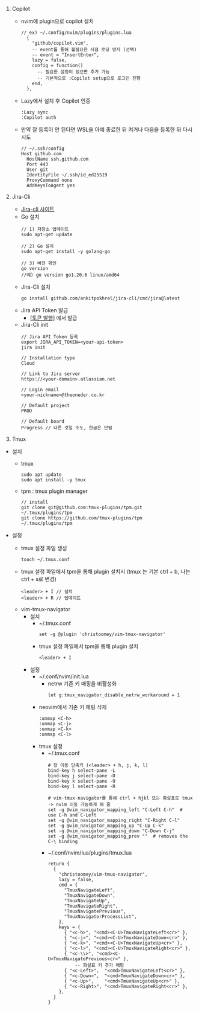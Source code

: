1. Copilot
    - nvim에 plugin으로 copilot 설치
        ```
        // ex) ~/.config/nvim/plugins/plugins.lua
          {
            "github/copilot.vim",
            -- event를 통해 불필요한 시점 로딩 방지 (선택)
            -- event = "InsertEnter",
            lazy = false,
            config = function()
              -- 필요한 설정이 있으면 추가 가능
              -- 기본적으로 :Copilot setup으로 로그인 진행
            end,
          },
        ```
    - Lazy에서 설치 후 Copilot 인증
        ```
        :Lazy sync
        :Copilot auth
        ```
    - 만약 잘 등록이 안 된다면 WSL을 아예 종료한 뒤 켜거나 다음을 등록한 뒤 다시 시도
        ```
        // ~/.ssh/config
        Host github.com
          HostName ssh.github.com
          Port 443
          User git
          IdentityFile ~/.ssh/id_ed25519
          ProxyCommand none
          AddKeysToAgent yes
        ```
2. Jira-Cli
    - <a href="https://github.com/ankitpokhrel/jira-cli?tab=readme-ov-file" target="_blank"> Jira-cli 사이트 </a>
    - Go 설치
        ```
        // 1) 저장소 업데이트
        sudo apt-get update

        // 2) Go 설치
        sudo apt-get install -y golang-go

        // 3) 버전 확인
        go version
        //예) go version go1.20.6 linux/amd64
        ```
    - Jira-Cli 설치
        ```
        go install github.com/ankitpokhrel/jira-cli/cmd/jira@latest
        ```
    - Jira API Token 발급
        - <a href="https://id.atlassian.com/manage-profile/security/api-tokens" target="_blank">[토큰 발행]</a> 에서 발급
    - Jira-Cli init
        ```
        // Jira API Token 등록
        export JIRA_API_TOKEN=<your-api-token>
        jira init

        // Installation type
        Cloud

        // Link to Jira server
        https://<your-domain>.atlassian.net

        // Login email
        <your-nickname>@theoneder.co.kr

        // Default project
        PROD

        // Default board
        Progress // 다른 것일 수도, 한글은 안됨
        ```

3. Tmux
- 설치
    - tmux
        ```
        sudo apt update
        sudo apt install -y tmux
        ```
    - tpm : tmux plugin manager
        ```
        // install
        git clone git@github.com:tmux-plugins/tpm.git ~/.tmux/plugins/tpm
        git clone https://github.com/tmux-plugins/tpm ~/.tmux/plugins/tpm
        ```

- 설정
    - tmux 설정 파일 생성
        ```
        touch ~/.tmux.conf
        ```
    - tmux 설정 파일에서 tpm을 통해 plugin 설치시 (tmux <leader>는 기본 ctrl + b, 나는 ctrl + s로 변경)
        ```
        <leader> + I // 설치
        <leader> + R // 업데이트
        ```
    - vim-tmux-navigator
        - 설치
            - ~/.tmux.conf
                ```
                set -g @plugin 'christoomey/vim-tmux-navigator'
                ```
            - tmux 설정 파일에서 tpm을 통해 plugin 설치
                ```
                <leader> + I
                ```
        - 설정
            - ~/.conf/nvim/init.lua
                - netrw 기존 키 매핑을 비활성화
                    ```
                    let g:tmux_navigator_disable_netrw_workaround = 1
                    ```
            - neovim에서 기존 키 매핑 삭제
                ```
                :unmap <C-h>
                :unmap <C-j>
                :unmap <C-k>
                :unmap <C-l>
                ```
            - tmux 설정
                - ~/.tmux.conf
                    ```
                    # 창 이동 단축키 (<leader> + h, j, k, l)
                    bind-key h select-pane -L
                    bind-key j select-pane -D
                    bind-key k select-pane -U
                    bind-key l select-pane -R

                    # vim-tmux-navigator를 통해 ctrl + hjkl 또는 화살표로 tmux -> nvim 이동 가능하게 해 줌
                    set -g @vim_navigator_mapping_left "C-Left C-h"  # use C-h and C-Left
                    set -g @vim_navigator_mapping_right "C-Right C-l"
                    set -g @vim_navigator_mapping_up "C-Up C-k"
                    set -g @vim_navigator_mapping_down "C-Down C-j"
                    set -g @vim_navigator_mapping_prev ""  # removes the C-\ binding

                    ```
                - ~/.conf/nvim/lua/plugins/tmux.lua
                    ```
                    return {
                      {
                        "christoomey/vim-tmux-navigator",
                        lazy = false,
                        cmd = {
                          "TmuxNavigateLeft",
                          "TmuxNavigateDown",
                          "TmuxNavigateUp",
                          "TmuxNavigateRight",
                          "TmuxNavigatePrevious",
                          "TmuxNavigatorProcessList",
                        },
                        keys = {
                          { "<c-h>", "<cmd><C-U>TmuxNavigateLeft<cr>" },
                          { "<c-j>", "<cmd><C-U>TmuxNavigateDown<cr>" },
                          { "<c-k>", "<cmd><C-U>TmuxNavigateUp<cr>" },
                          { "<c-l>", "<cmd><C-U>TmuxNavigateRight<cr>" },
                          { "<c-\\>", "<cmd><C-U>TmuxNavigatePrevious<cr>" },
                              -- 화살표 키 추가 매핑
                          { "<c-Left>",  "<cmd>TmuxNavigateLeft<cr>" },
                          { "<c-Down>",  "<cmd>TmuxNavigateDown<cr>" },
                          { "<c-Up>",    "<cmd>TmuxNavigateUp<cr>" },
                          { "<c-Right>", "<cmd>TmuxNavigateRight<cr>" },
                        },
                      }
                    }
                    ```

        
